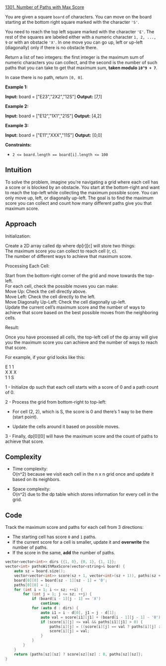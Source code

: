 [1301. Number of Paths with Max Score](https://leetcode.com/problems/number-of-paths-with-max-score/)

You are given a square `board` of characters. You can move on the board starting at the bottom right square marked with the character `'S'`.

You need to reach the top left square marked with the character `'E'`. The rest of the squares are labeled either with a numeric character `1, 2, ..., 9` or with an obstacle `'X'`. In one move you can go up, left or up-left (diagonally) only if there is no obstacle there.

Return a list of two integers: the first integer is the maximum sum of numeric characters you can collect, and the second is the number of such paths that you can take to get that maximum sum, **taken modulo `10^9 + 7`**.

In case there is no path, return `[0, 0]`.

**Example 1:**

**Input:** board = ["E23","2X2","12S"]
**Output:** [7,1]

**Example 2:**

**Input:** board = ["E12","1X1","21S"]
**Output:** [4,2]

**Example 3:**

**Input:** board = ["E11","XXX","11S"]
**Output:** [0,0]

**Constraints:**

- `2 <= board.length == board[i].length <= 100`




## Intuition

To solve the problem, imagine you're navigating a grid where each cell has a score or is blocked by an obstacle. You start at the bottom-right and want to reach the top-left while collecting the maximum possible score. You can only move up, left, or diagonally up-left. The goal is to find the maximum score you can collect and count how many different paths give you that maximum score.

## Approach

Initialization:

Create a 2D array called dp where dp[r][c] will store two things:  
The maximum score you can collect to reach cell (r, c).  
The number of different ways to achieve that maximum score.

Processing Each Cell:

Start from the bottom-right corner of the grid and move towards the top-left.  
For each cell, check the possible moves you can make:  
Move Up: Check the cell directly above.  
Move Left: Check the cell directly to the left.  
Move Diagonally Up-Left: Check the cell diagonally up-left.  
Update the current cell’s maximum score and the number of ways to achieve that score based on the best possible moves from the neighboring cells.

Result:

Once you have processed all cells, the top-left cell of the dp array will give you the maximum score you can achieve and the number of ways to reach that score.

For example, if your grid looks like this:

E 1 1  
X X X  
1 1 S

1 - Initialize dp such that each cell starts with a score of 0 and a path count of 0.

2 - Process the grid from bottom-right to top-left:

- For cell (2, 2), which is S, the score is 0 and there’s 1 way to be there (start point).
    
- Update the cells around it based on possible moves.
    

3 - Finally, dp[0][0] will have the maximum score and the count of paths to achieve that score.

## Complexity

- Time complexity:  
    O(n^2) because we visit each cell in the n x n grid once and update it based on its neighbors.
    
- Space complexity:  
    O(n^2) due to the dp table which stores information for every cell in the grid.
    

## Code
Track the maximum score and paths for each cell from 3 directions:

- The starting cell has score `0` and `1` paths.
- If the current score for a cell is smaller, update it and **overwrite** the number of paths.
- If the score in the same, **add** the number of paths.

```cpp
vector<vector<int>> dirs {{1, 0}, {0, 1}, {1, 1}};
vector<int> pathsWithMaxScore(vector<string>& board) {
    auto sz = board.size();
    vector<vector<int>> score(sz + 1, vector<int>(sz + 1)), paths(sz + 1, vector<int>(sz + 1));
    board[0][0] = board[sz - 1][sz - 1] = '0';
    paths[0][0] = 1;
    for (int i = 1; i <= sz; ++i) {
        for (int j = 1; j <= sz; ++j) {
            if (board[i - 1][j - 1] == 'X') 
                continue;
            for (auto d : dirs) {
                auto i1 = i - d[0], j1 = j - d[1];
                auto val = score[i1][j1] + (board[i - 1][j - 1] - '0');
                if (score[i][j] <= val && paths[i1][j1] > 0) {
                    paths[i][j] = ((score[i][j] == val ? paths[i][j] : 0) + paths[i1][j1]) % 1000000007; 
                    score[i][j] = val;
                }
            }
        }
    }
    return {paths[sz][sz] ? score[sz][sz] : 0, paths[sz][sz]};
} 
```
